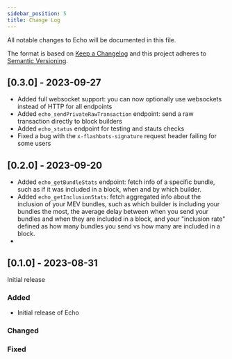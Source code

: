 ```yaml
---
sidebar_position: 5
title: Change Log
---
```


All notable changes to Echo will be documented in this file.

The format is based on [Keep a Changelog](http://keepachangelog.com/)
and this project adheres to [Semantic Versioning](http://semver.org/).

## [0.3.0] - 2023-09-27

- Added full websocket support: you can now optionally use websockets instead of HTTP for all endpoints
- Added `echo_sendPrivateRawTransaction` endpoint: send a raw transaction directly to block builders
- Added `echo_status` endpoint for testing and stauts checks
- Fixed a bug with the `x-flashbots-signature` request header failing for some users

## [0.2.0] - 2023-09-20

- Added `echo_getBundleStats` endpoint: fetch info of a specific bundle, such as if it was included in a block, when and by which builder.
- Added `echo_getInclusionStats`: fetch aggregated info about the inclusion of your MEV bundles, such as which builder is including your bundles the most, the average delay between when you send your bundles and when they are included in a block, and your "inclusion rate" defined as how many bundles you send vs how many are included in a block.
-

## [0.1.0] - 2023-08-31

Initial release

### Added

- Initial release of Echo

### Changed

### Fixed
